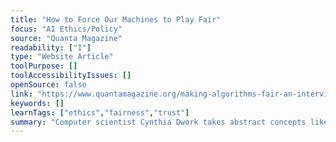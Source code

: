 ```yaml
---
title: "How to Force Our Machines to Play Fair"
focus: "AI Ethics/Policy"
source: "Quanta Magazine"
readability: ["I"]
type: "Website Article"
toolPurpose: []
toolAccessibilityIssues: []
openSource: false
link: "https://www.quantamagazine.org/making-algorithms-fair-an-interview-with-cynthia-dwork-20161123/"
keywords: []
learnTags: ["ethics","fairness","trust"]
summary: "Computer scientist Cynthia Dwork takes abstract concepts like privacy and fairness and adapts them into machine code for the algorithmic age in this Q&A. "
---
```


